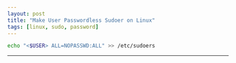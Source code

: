 ```yaml
---
layout: post
title: "Make User Passwordless Sudoer on Linux"
tags: [linux, sudo, password]
---
```


```bash
echo "<$USER> ALL=NOPASSWD:ALL" >> /etc/sudoers
```

---
